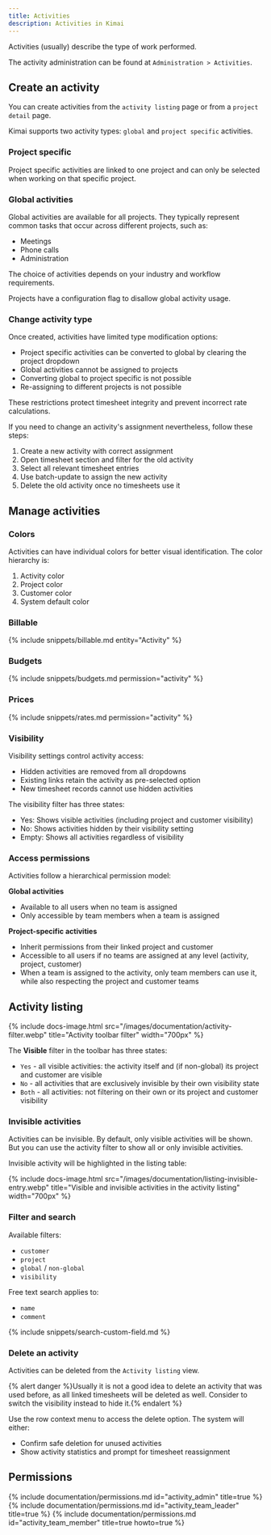 ```yaml
---
title: Activities
description: Activities in Kimai
---
```


Activities (usually) describe the type of work performed.

The activity administration can be found at `Administration > Activities`.

## Create an activity

You can create activities from the `activity listing` page or from a `project detail` page.

Kimai supports two activity types: `global` and `project specific` activities.

### Project specific

Project specific activities are linked to one project and can only be selected when working on that specific project.

### Global activities

Global activities are available for all projects. They typically represent common tasks that occur across different projects, such as:
- Meetings
- Phone calls
- Administration

The choice of activities depends on your industry and workflow requirements.

Projects have a configuration flag to disallow global activity usage. 

### Change activity type

Once created, activities have limited type modification options:
- Project specific activities can be converted to global by clearing the project dropdown
- Global activities cannot be assigned to projects
- Converting global to project specific is not possible
- Re-assigning to different projects is not possible

These restrictions protect timesheet integrity and prevent incorrect rate calculations.

If you need to change an activity's assignment nevertheless, follow these steps:
1. Create a new activity with correct assignment
2. Open timesheet section and filter for the old activity
3. Select all relevant timesheet entries
4. Use batch-update to assign the new activity
5. Delete the old activity once no timesheets use it

## Manage activities

### Colors

Activities can have individual colors for better visual identification. The color hierarchy is:
1. Activity color
2. Project color
3. Customer color
4. System default color

### Billable

{% include snippets/billable.md entity="Activity" %}

### Budgets

{% include snippets/budgets.md permission="activity" %}

### Prices

{% include snippets/rates.md permission="activity" %}

### Visibility

Visibility settings control activity access:
- Hidden activities are removed from all dropdowns
- Existing links retain the activity as pre-selected option
- New timesheet records cannot use hidden activities

The visibility filter has three states:
- Yes: Shows visible activities (including project and customer visibility)
- No: Shows activities hidden by their visibility setting
- Empty: Shows all activities regardless of visibility

### Access permissions

Activities follow a hierarchical permission model:

**Global activities**
- Available to all users when no team is assigned
- Only accessible by team members when a team is assigned

**Project-specific activities**
- Inherit permissions from their linked project and customer
- Accessible to all users if no teams are assigned at any level (activity, project, customer)
- When a team is assigned to the activity, only team members can use it, while also respecting the project and customer teams

## Activity listing

{% include docs-image.html src="/images/documentation/activity-filter.webp" title="Activity toolbar filter" width="700px" %}

The **Visible** filter in the toolbar has three states:
- `Yes` - all visible activities: the activity itself and (if non-global) its project and customer are visible
- `No` - all activities that are exclusively invisible by their own visibility state
- `Both` - all activities: not filtering on their own or its project and customer visibility

### Invisible activities

Activities can be invisible. By default, only visible activities will be shown.
But you can use the activity filter to show all or only invisible activities.

Invisible activity will be highlighted in the listing table:

{% include docs-image.html src="/images/documentation/listing-invisible-entry.webp" title="Visible and invisible activities in the activity listing" width="700px" %}

### Filter and search

Available filters:
- `customer`
- `project`
- `global` / `non-global`
- `visibility`

Free text search applies to:
- `name`
- `comment`

{% include snippets/search-custom-field.md %}

### Delete an activity

Activities can be deleted from the `Activity listing` view.

{% alert danger %}Usually it is not a good idea to delete an activity that was used before, as all linked timesheets will be deleted as well. Consider to switch the visibility instead to hide it.{% endalert %}

Use the row context menu to access the delete option. The system will either:
- Confirm safe deletion for unused activities
- Show activity statistics and prompt for timesheet reassignment

## Permissions

{% include documentation/permissions.md id="activity_admin" title=true %}
{% include documentation/permissions.md id="activity_team_leader" title=true %}
{% include documentation/permissions.md id="activity_team_member" title=true howto=true %}
